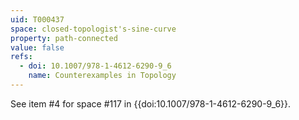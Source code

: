```yaml
---
uid: T000437
space: closed-topologist's-sine-curve
property: path-connected
value: false
refs:
  - doi: 10.1007/978-1-4612-6290-9_6
    name: Counterexamples in Topology
---
```

See item #4 for space #117 in {{doi:10.1007/978-1-4612-6290-9_6}}.
